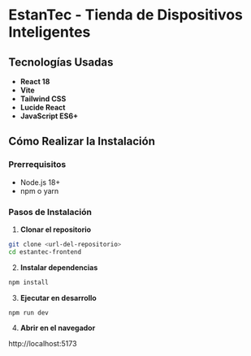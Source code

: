 # EstanTec - Tienda de Dispositivos Inteligentes

## Tecnologías Usadas

- **React 18**
- **Vite**
- **Tailwind CSS**
- **Lucide React**
- **JavaScript ES6+**

## Cómo Realizar la Instalación

### Prerrequisitos
- Node.js 18+ 
- npm o yarn

### Pasos de Instalación

1. **Clonar el repositorio**
```bash
git clone <url-del-repositorio>
cd estantec-frontend
```

2. **Instalar dependencias**
```bash
npm install
```

3. **Ejecutar en desarrollo**
```bash
npm run dev
```

4. **Abrir en el navegador**

http://localhost:5173
